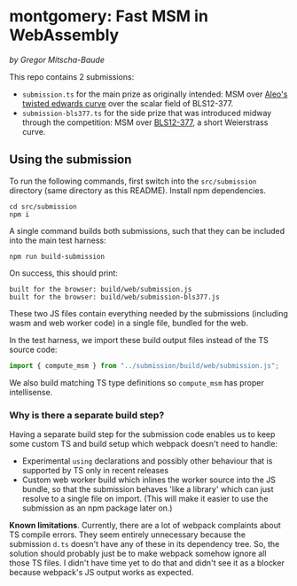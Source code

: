 # montgomery: Fast MSM in WebAssembly

_by Gregor Mitscha-Baude_

This repo contains 2 submissions:

- `submission.ts` for the main prize as originally intended: MSM over [Aleo's twisted edwards curve](https://docs.rs/ark-ed-on-bls12-377/latest/ark_ed_on_bls12_377) over the scalar field of BLS12-377.
- `submission-bls377.ts` for the side prize that was introduced midway through the competition: MSM over [BLS12-377](https://neuromancer.sk/std/bls/BLS12-377), a short Weierstrass curve.

## Using the submission

To run the following commands, first switch into the `src/submission` directory (same directory as this README). Install npm dependencies.

```
cd src/submission
npm i
```

A single command builds both submissions, such that they can be included into the main test harness:

```
npm run build-submission
```

On success, this should print:

```
built for the browser: build/web/submission.js
built for the browser: build/web/submission-bls377.js
```

These two JS files contain everything needed by the submissions (including wasm and web worker code) in a single file, bundled for the web.

In the test harness, we import these build output files instead of the TS source code:

```ts
import { compute_msm } from "../submission/build/web/submission.js";
```

We also build matching TS type definitions so `compute_msm` has proper intellisense.

### Why is there a separate build step?

Having a separate build step for the submission code enables us to keep some custom TS and build setup which webpack doesn't need to handle:

- Experimental `using` declarations and possibly other behaviour that is supported by TS only in recent releases
- Custom web worker build which inlines the worker source into the JS bundle, so that the submission behaves 'like a library' which can just resolve to a single file on import. (This will make it easier to use the submission as an npm package later on.)

**Known limitations**. Currently, there are a lot of webpack complaints about TS compile errors. They seem entirely unnecessary because the submission `d.ts` doesn't have any of these in its dependency tree. So, the solution should probably just be to make webpack somehow ignore all those TS files. I didn't have time yet to do that and didn't see it as a blocker because webpack's JS output works as expected.
